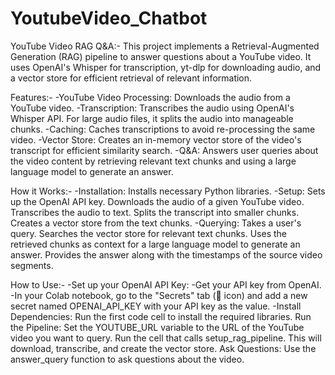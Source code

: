 # YoutubeVideo_Chatbot

YouTube Video RAG Q&A:-
This project implements a Retrieval-Augmented Generation (RAG) pipeline to answer questions about a YouTube video. It uses OpenAI's Whisper for transcription, yt-dlp for downloading audio, and a vector store for efficient retrieval of relevant information.

Features:-
-YouTube Video Processing: Downloads the audio from a YouTube video.
-Transcription: Transcribes the audio using OpenAI's Whisper API. For large audio files, it splits the audio into manageable chunks.
-Caching: Caches transcriptions to avoid re-processing the same video.
-Vector Store: Creates an in-memory vector store of the video's transcript for efficient similarity search.
-Q&A: Answers user queries about the video content by retrieving relevant text chunks and using a large language model to generate an answer.

How it Works:-
-Installation: Installs necessary Python libraries.
-Setup:
  Sets up the OpenAI API key.
  Downloads the audio of a given YouTube video.
  Transcribes the audio to text.
  Splits the transcript into smaller chunks.
  Creates a vector store from the text chunks.
-Querying:
  Takes a user's query.
  Searches the vector store for relevant text chunks.
  Uses the retrieved chunks as context for a large language model to generate an answer.
  Provides the answer along with the timestamps of the source video segments.

How to Use:-
-Set up your OpenAI API Key:
-Get your API key from OpenAI.
-In your Colab notebook, go to the "Secrets" tab (🔑 icon) and add a new secret named OPENAI_API_KEY with your API key as the value.
-Install Dependencies:
  Run the first code cell to install the required libraries.
  Run the Pipeline:
  Set the YOUTUBE_URL variable to the URL of the YouTube video you want to query.
  Run the cell that calls setup_rag_pipeline. This will download, transcribe, and create the vector store.
  Ask Questions:
  Use the answer_query function to ask questions about the video.

